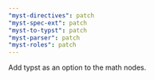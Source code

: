 ```yaml
---
"myst-directives": patch
"myst-spec-ext": patch
"myst-to-typst": patch
"myst-parser": patch
"myst-roles": patch
---
```


Add typst as an option to the math nodes.
